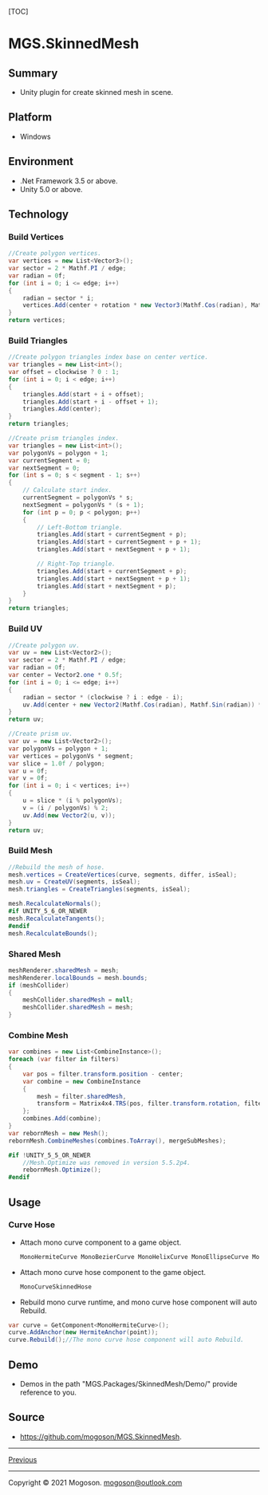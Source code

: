 [TOC]

# MGS.SkinnedMesh

## Summary

- Unity plugin for create skinned mesh in scene.

## Platform

- Windows

## Environment

- .Net Framework 3.5 or above.
- Unity 5.0 or above.

## Technology

### Build Vertices

```C#
//Create polygon vertices.
var vertices = new List<Vector3>();
var sector = 2 * Mathf.PI / edge;
var radian = 0f;
for (int i = 0; i <= edge; i++)
{
    radian = sector * i;
    vertices.Add(center + rotation * new Vector3(Mathf.Cos(radian), Mathf.Sin(radian)) * radius);
}
return vertices;
```

### Build Triangles

```C#
//Create polygon triangles index base on center vertice.
var triangles = new List<int>();
var offset = clockwise ? 0 : 1;
for (int i = 0; i < edge; i++)
{
    triangles.Add(start + i + offset);
    triangles.Add(start + i - offset + 1);
    triangles.Add(center);
}
return triangles;

//Create prism triangles index.
var triangles = new List<int>();
var polygonVs = polygon + 1;
var currentSegment = 0;
var nextSegment = 0;
for (int s = 0; s < segment - 1; s++)
{
    // Calculate start index.
    currentSegment = polygonVs * s;
    nextSegment = polygonVs * (s + 1);
    for (int p = 0; p < polygon; p++)
    {
        // Left-Bottom triangle.
        triangles.Add(start + currentSegment + p);
        triangles.Add(start + currentSegment + p + 1);
        triangles.Add(start + nextSegment + p + 1);

        // Right-Top triangle.
        triangles.Add(start + currentSegment + p);
        triangles.Add(start + nextSegment + p + 1);
        triangles.Add(start + nextSegment + p);
    }
}
return triangles;
```

### Build UV

```C#
//Create polygon uv.
var uv = new List<Vector2>();
var sector = 2 * Mathf.PI / edge;
var radian = 0f;
var center = Vector2.one * 0.5f;
for (int i = 0; i <= edge; i++)
{
    radian = sector * (clockwise ? i : edge - i);
    uv.Add(center + new Vector2(Mathf.Cos(radian), Mathf.Sin(radian)) * 0.5f);
}
return uv;

//Create prism uv.
var uv = new List<Vector2>();
var polygonVs = polygon + 1;
var vertices = polygonVs * segment;
var slice = 1.0f / polygon;
var u = 0f;
var v = 0f;
for (int i = 0; i < vertices; i++)
{
    u = slice * (i % polygonVs);
    v = (i / polygonVs) % 2;
    uv.Add(new Vector2(u, v));
}
return uv;
```

### Build Mesh

```C#
//Rebuild the mesh of hose.
mesh.vertices = CreateVertices(curve, segments, differ, isSeal);
mesh.uv = CreateUV(segments, isSeal);
mesh.triangles = CreateTriangles(segments, isSeal);

mesh.RecalculateNormals();
#if UNITY_5_6_OR_NEWER
mesh.RecalculateTangents();
#endif
mesh.RecalculateBounds();
```

### Shared Mesh

```C#
meshRenderer.sharedMesh = mesh;
meshRenderer.localBounds = mesh.bounds;
if (meshCollider)
{
    meshCollider.sharedMesh = null;
    meshCollider.sharedMesh = mesh;
}
```

### Combine Mesh

```C#
var combines = new List<CombineInstance>();
foreach (var filter in filters)
{
    var pos = filter.transform.position - center;
    var combine = new CombineInstance
    {
        mesh = filter.sharedMesh,
        transform = Matrix4x4.TRS(pos, filter.transform.rotation, filter.transform.lossyScale)
    };
    combines.Add(combine);
}
var rebornMesh = new Mesh();
rebornMesh.CombineMeshes(combines.ToArray(), mergeSubMeshes);

#if !UNITY_5_5_OR_NEWER
    //Mesh.Optimize was removed in version 5.5.2p4.
    rebornMesh.Optimize();
#endif
```

## Usage

### Curve Hose

- Attach mono curve component to a game object.

  ```tex
  MonoHermiteCurve MonoBezierCurve MonoHelixCurve MonoEllipseCurve MonoSinCurve
  ```

- Attach mono curve hose component to the game object.

  ```tex
  MonoCurveSkinnedHose
  ```

- Rebuild mono curve runtime, and mono curve hose component will auto Rebuild.

```C#
var curve = GetComponent<MonoHermiteCurve>();
curve.AddAnchor(new HermiteAnchor(point));
curve.Rebuild();//The mono curve hose component will auto Rebuild.
```

## Demo

- Demos in the path "MGS.Packages/SkinnedMesh/Demo/" provide reference to you.

## Source

- https://github.com/mogoson/MGS.SkinnedMesh.

------

[Previous](../../README.md)

------

Copyright © 2021 Mogoson.	mogoson@outlook.com